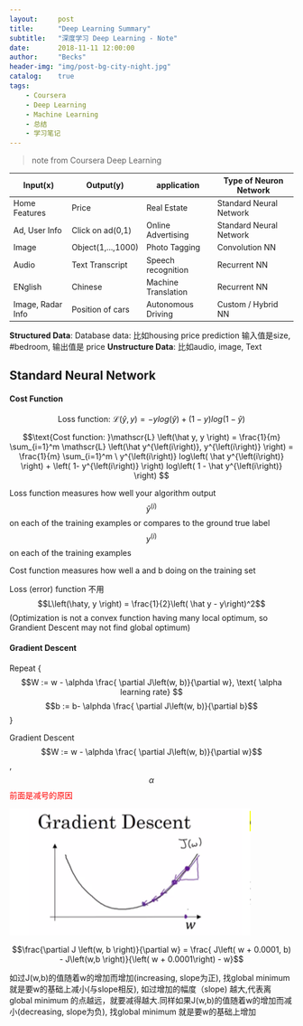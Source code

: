 ```yaml
---
layout:     post
title:      "Deep Learning Summary"
subtitle:   "深度学习 Deep Learning - Note"
date:       2018-11-11 12:00:00
author:     "Becks"
header-img: "img/post-bg-city-night.jpg"
catalog:    true
tags:
    - Coursera
    - Deep Learning
    - Machine Learning
    - 总结
    - 学习笔记
---
```


> note from Coursera Deep Learning

| Input(x)  | Output(y)   |  application  | Type of Neuron Network  |
| ------------ | ------------ | ------------ | ------------ |
| Home Features  | Price   | Real Estate   | Standard Neural Network   |
| Ad, User Info  | Click on ad(0,1)   | Online Advertising   | Standard Neural Network   |
| Image | Object(1,...,1000)  | Photo Tagging  | Convolution NN  |
| Audio | Text Transcript  | Speech recognition  | Recurrent NN  |
| ENglish | Chinese  | Machine Translation  | Recurrent NN  |
| Image, Radar Info | Position of cars  | Autonomous Driving  | Custom / Hybrid NN  |

<script type="text/javascript" async src="https://cdn.mathjax.org/mathjax/latest/MathJax.js?config=TeX-MML-AM_CHTML"> </script>


**Structured Data**: Database data: 比如housing price prediction 输入值是size, #bedroom, 输出值是 price
**Unstructure Data**: 比如audio, image, Text

## Standard Neural Network

#### Cost Function

$$\text{Loss function: }\mathscr{L} \left(\hat y, y \right) = - ylog\left( \hat y \right) + \left( 1- y \right) log\left( 1 - \hat y \right) $$

$$\text{Cost function: }\mathscr{L} \left(\hat y, y \right) =  \frac{1}{m} \sum_{i=1}^m \mathscr{L} \left(\hat y^{\left(i\right)}, y^{\left(i\right)} \right) = \frac{1}{m} \sum_{i=1}^m  \ y^{\left(i\right)} log\left( \hat y^{\left(i\right)}  \right) + \left( 1- y^{\left(i\right)} \right) log\left( 1 - \hat y^{\left(i\right)} \right) $$


Loss function measures how well your algorithm output $$\hat y^{\left(i \right)} $$ on each of the training examples or compares to the ground true label $$ y^{\left(i \right)}$$ on each of the training examples

Cost function measures how well a and b doing on the training set

Loss (error) function 不用 $$L\left(\haty, y \right) = \frac{1}{2}\left( \hat y - y\right)^2$$ (Optimization is not a convex function having many local optimum, so Grandient Descent may not find global optimum)


#### Gradient Descent

Repeat { <br/>
$$W := w - \alphda \frac{ \partial J\left(w, b)}{\partial w}, \text{ \alpha learning rate} $$
$$b := b- \alphda \frac{ \partial J\left(w, b)}{\partial b}$$
}

Gradient Descent $$W := w - \alphda \frac{ \partial J\left(w, b)}{\partial w}$$, $$\alpha$$ <span style="color: red">前面是减号的原因</span>

![](\img\post\Deep-Learning\pic1.PNG)

$$\frac{\partial J \left(w, b \right)}{\partial w} = \frac{ J\left( w + 0.0001, b) - J\left(w,b \right)}{\left( w + 0.0001\right) - w}$$

如过J(w,b)的值随着w的增加而增加(increasing, slope为正), 找global minimum 就是要w的基础上减小(与slope相反), 如过增加的幅度（slope) 越大,代表离global minimum 的点越远，就要减得越大.同样如果J(w,b)的值随着w的增加而减小(decreasing, slope为负), 找global minimum 就是要w的基础上增加